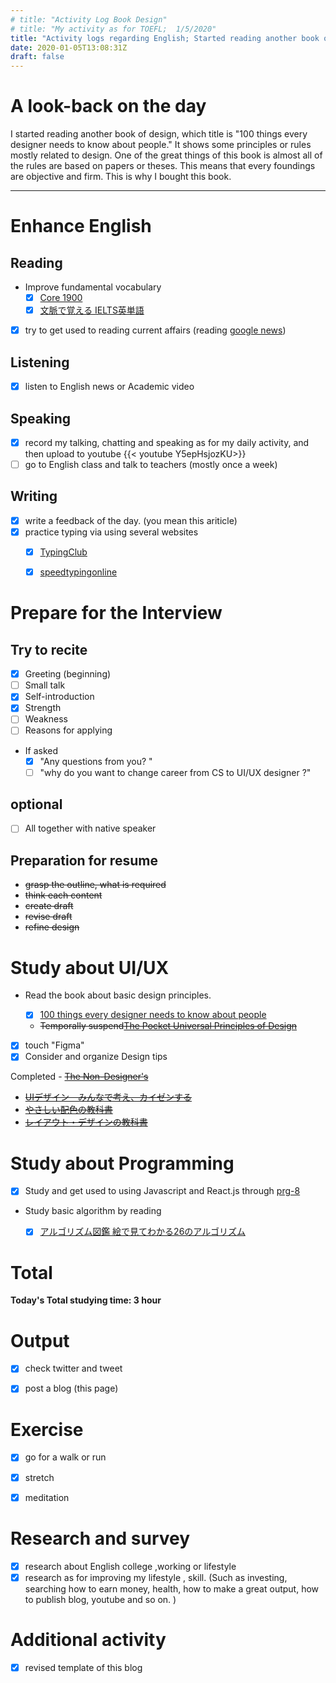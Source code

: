 ```yaml
---
# title: "Activity Log Book Design"
# title: "My activity as for TOEFL;  1/5/2020"
title: "Activity logs regarding English; Started reading another book of design"
date: 2020-01-05T13:08:31Z
draft: false
---
```


# A look-back on the day


I started reading another book of design, which title is "100 things every designer needs to know about people." It shows some principles or rules mostly related to design. One of the great things of this book is almost all of the rules are based on papers or theses. This means that every foundings are objective and firm. This is why I bought this book. 

---



# Enhance English

## Reading

- Improve fundamental vocabulary
  - [x] [Core 1900](https://www.amazon.co.jp/dp/4862900747/)
  - [x] [文脈で覚える IELTS英単語 ](https://www.amazon.co.jp/dp/4887246226/)
- [x] try to get used to reading current affairs (reading [google news](https://news.google.com/))

## Listening

- [x] listen to English news or Academic video 

## Speaking

- [x] record my talking, chatting and speaking as for my daily activity, and then upload to youtube
  {{< youtube Y5epHsjozKU>}}
- [ ] go to English class and talk to teachers (mostly once a week)

## Writing

- [x] write a feedback of the day. (you mean this ariticle)
- [x] practice typing via using several websites
  - [x] [TypingClub](https://www.typingclub.com)
  - [x] [speedtypingonline](https://www.speedtypingonline.com/games/type-the-alphabet.php)


# Prepare for the Interview

## Try to recite

- [x] Greeting (beginning)
- [ ] Small talk
- [x] Self-introduction
- [x] Strength
- [ ] Weakness
- [ ] Reasons for applying
- If asked
  - [x] "Any questions from you? "
  - [ ] "why do you want to change career from CS to UI/UX designer ?"

## optional

- [ ] All together with native speaker

## Preparation for resume

  -  ~~grasp the outline, what is required~~
  -  ~~think each content~~
  -  ~~create draft~~
  -  ~~revise draft~~
  -  ~~refine design~~



# Study about UI/UX

- Read the book about basic design principles.

  - [x] [100 things every designer needs to know about people](https://www.amazon.com/dp/4873115574)
  - ~~Temporally suspend[The Pocket Universal Principles of Design](https://www.amazon.com/dp/1631590405/)~~
- [x] touch "Figma"
- [x] Consider and organize Design tips

Completed
    - ~~[The Non-Designer's](https://www.amazon.com/dp/0133966151/)~~

- ~~[UIデザイン　みんなで考え、カイゼンする](https://www.amazon.co.jp/dp/B07PQF8TBW/)~~
- ~~[やさしい配色の教科書](https://www.amazon.co.jp/dp/4844367714/)~~
- ~~[レイアウト・デザインの教科書](https://www.amazon.co.jp/dp/B07NYN1681/)~~

# Study about Programming

- [x] Study and get used to using Javascript and React.js through [prg-8](https://prog-8.com/) 
- Study basic algorithm by reading
  - [x] [アルゴリズム図鑑 絵で見てわかる26のアルゴリズム](https://www.amazon.co.jp/gp/product/4798149772/)


# Total

**Today's Total studying time:  3   hour**



# Output

- [x] check twitter and tweet

- [x] post a blog (this page)

  

# Exercise

- [x] go for a walk or run

- [x] stretch

- [x] meditation

  


# Research and survey

- [x] research about English college ,working or lifestyle
- [x] research as for improving my lifestyle , skill. (Such as investing, searching how to earn money, health, how to make a great output, how to publish blog, youtube and so on. )

# Additional activity

- [x] revised template of this blog
